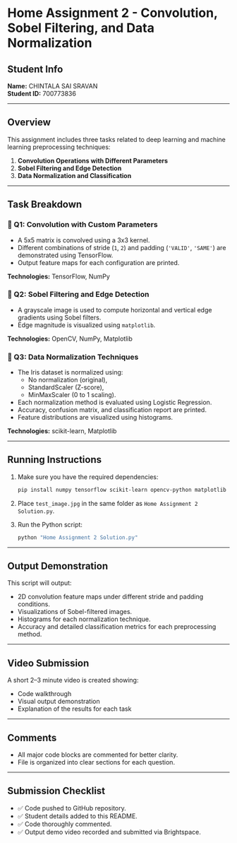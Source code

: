 # Home Assignment 2 - Convolution, Sobel Filtering, and Data Normalization

## Student Info
**Name:** CHINTALA SAI SRAVAN  
**Student ID:** 700773836

---

## Overview

This assignment includes three tasks related to deep learning and machine learning preprocessing techniques:

1. **Convolution Operations with Different Parameters**
2. **Sobel Filtering and Edge Detection**
3. **Data Normalization and Classification**

---

## Task Breakdown

### 🧠 Q1: Convolution with Custom Parameters

- A 5x5 matrix is convolved using a 3x3 kernel.
- Different combinations of stride (`1`, `2`) and padding (`'VALID'`, `'SAME'`) are demonstrated using TensorFlow.
- Output feature maps for each configuration are printed.

**Technologies:** TensorFlow, NumPy

### 🧠 Q2: Sobel Filtering and Edge Detection

- A grayscale image is used to compute horizontal and vertical edge gradients using Sobel filters.
- Edge magnitude is visualized using `matplotlib`.


**Technologies:** OpenCV, NumPy, Matplotlib

### 🧠 Q3: Data Normalization Techniques

- The Iris dataset is normalized using:
  - No normalization (original),
  - StandardScaler (Z-score),
  - MinMaxScaler (0 to 1 scaling).
- Each normalization method is evaluated using Logistic Regression.
- Accuracy, confusion matrix, and classification report are printed.
- Feature distributions are visualized using histograms.

**Technologies:** scikit-learn, Matplotlib

---

## Running Instructions

1. Make sure you have the required dependencies:
    ```bash
    pip install numpy tensorflow scikit-learn opencv-python matplotlib
    ```

2. Place `test_image.jpg` in the same folder as `Home Assignment 2 Solution.py`.

3. Run the Python script:
    ```bash
    python "Home Assignment 2 Solution.py"
    ```

---

## Output Demonstration

This script will output:
- 2D convolution feature maps under different stride and padding conditions.
- Visualizations of Sobel-filtered images.
- Histograms for each normalization technique.
- Accuracy and detailed classification metrics for each preprocessing method.

---

## Video Submission

A short 2–3 minute video is created showing:
- Code walkthrough
- Visual output demonstration
- Explanation of the results for each task

---

## Comments

- All major code blocks are commented for better clarity.
- File is organized into clear sections for each question.

---

## Submission Checklist

- ✅ Code pushed to GitHub repository.
- ✅ Student details added to this README.
- ✅ Code thoroughly commented.
- ✅ Output demo video recorded and submitted via Brightspace.
